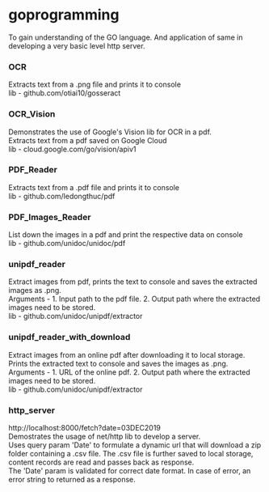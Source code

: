 # goprogramming
To gain understanding of the GO language. And application of same in developing a very basic level http server.


### OCR
Extracts text from a .png file and prints it to console<br/>
lib - github.com/otiai10/gosseract

### OCR_Vision
Demonstrates the use of Google's Vision lib for OCR in a pdf.<br/>
Extracts text from a pdf saved on Google Cloud<br/>
lib - cloud.google.com/go/vision/apiv1

### PDF_Reader
Extracts text from a .pdf file and prints it to console<br/>
lib - github.com/ledongthuc/pdf

### PDF_Images_Reader
List down the images in a pdf and print the respective data on console<br/>
lib - github.com/unidoc/unidoc/pdf

### unipdf_reader
Extract images from pdf, prints the text to console and saves the extracted images as .png.<br/>
Arguments - 1. Input path to the pdf file. 2. Output path where the extracted images need to be stored.<br/>
lib - github.com/unidoc/unipdf/extractor

### unipdf_reader_with_download
Extract images from an online pdf after downloading it to local storage. Prints the extracted text to console and saves the images as .png.<br/>
Arguments - 1. URL of the online pdf. 2. Output path where the extracted images need to be stored.<br/>
lib - github.com/unidoc/unipdf/extractor

### http_server 
http://localhost:8000/fetch?date=03DEC2019<br/>
Demostrates the usage of net/http lib to develop a server.<br/>
Uses query param 'Date' to formulate a dynamic url that will download a zip folder containing a .csv file. The .csv file is further saved to local storage, content records are read and passes back as response.<br/>
The 'Date' param is validated for correct date format. In case of error, an error string to returned as a response.


